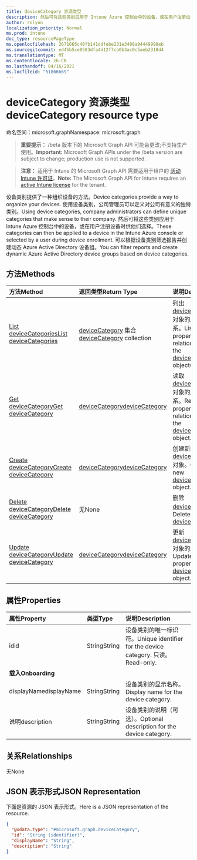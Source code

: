 ```yaml
---
title: deviceCategory 资源类型
description: 然后可将这些类别应用于 Intune Azure 控制台中的设备，或在用户注册设备时供他们选择。 可以根据设备类别筛选报告并创建动态 Azure Active Directory 设备组。
author: rolyon
localization_priority: Normal
ms.prod: intune
doc_type: resourcePageType
ms.openlocfilehash: 3671665c40fb141ddfebe231e3408a94449990eb
ms.sourcegitcommit: ed45b5ce0583dfa4d12f7cb0b3ac0c5aeb2318d4
ms.translationtype: MT
ms.contentlocale: zh-CN
ms.lasthandoff: 04/16/2021
ms.locfileid: "51866669"
---
```

# <a name="devicecategory-resource-type"></a><span data-ttu-id="86a7f-104">deviceCategory 资源类型</span><span class="sxs-lookup"><span data-stu-id="86a7f-104">deviceCategory resource type</span></span>

<span data-ttu-id="86a7f-105">命名空间：microsoft.graph</span><span class="sxs-lookup"><span data-stu-id="86a7f-105">Namespace: microsoft.graph</span></span>

> <span data-ttu-id="86a7f-106">**重要提示：** /beta 版本下的 Microsoft Graph API 可能会更改;不支持生产使用。</span><span class="sxs-lookup"><span data-stu-id="86a7f-106">**Important:** Microsoft Graph APIs under the /beta version are subject to change; production use is not supported.</span></span>

> <span data-ttu-id="86a7f-107">**注意：** 适用于 Intune 的 Microsoft Graph API 需要适用于租户的 [活动 Intune 许可证](https://go.microsoft.com/fwlink/?linkid=839381)。</span><span class="sxs-lookup"><span data-stu-id="86a7f-107">**Note:** The Microsoft Graph API for Intune requires an [active Intune license](https://go.microsoft.com/fwlink/?linkid=839381) for the tenant.</span></span>

<span data-ttu-id="86a7f-108">设备类别提供了一种组织设备的方法。</span><span class="sxs-lookup"><span data-stu-id="86a7f-108">Device categories provide a way to organize your devices.</span></span> <span data-ttu-id="86a7f-109">使用设备类别，公司管理员可以定义对公司有意义的独特类别。</span><span class="sxs-lookup"><span data-stu-id="86a7f-109">Using device categories, company administrators can define unique categories that make sense to their company.</span></span> <span data-ttu-id="86a7f-110">然后可将这些类别应用于 Intune Azure 控制台中的设备，或在用户注册设备时供他们选择。</span><span class="sxs-lookup"><span data-stu-id="86a7f-110">These categories can then be applied to a device in the Intune Azure console or selected by a user during device enrollment.</span></span> <span data-ttu-id="86a7f-111">可以根据设备类别筛选报告并创建动态 Azure Active Directory 设备组。</span><span class="sxs-lookup"><span data-stu-id="86a7f-111">You can filter reports and create dynamic Azure Active Directory device groups based on device categories.</span></span>

## <a name="methods"></a><span data-ttu-id="86a7f-112">方法</span><span class="sxs-lookup"><span data-stu-id="86a7f-112">Methods</span></span>
|<span data-ttu-id="86a7f-113">方法</span><span class="sxs-lookup"><span data-stu-id="86a7f-113">Method</span></span>|<span data-ttu-id="86a7f-114">返回类型</span><span class="sxs-lookup"><span data-stu-id="86a7f-114">Return Type</span></span>|<span data-ttu-id="86a7f-115">说明</span><span class="sxs-lookup"><span data-stu-id="86a7f-115">Description</span></span>|
|:---|:---|:---|
|[<span data-ttu-id="86a7f-116">List deviceCategories</span><span class="sxs-lookup"><span data-stu-id="86a7f-116">List deviceCategories</span></span>](../api/intune-shared-devicecategory-list.md)|<span data-ttu-id="86a7f-117">[deviceCategory](../resources/intune-shared-devicecategory.md) 集合</span><span class="sxs-lookup"><span data-stu-id="86a7f-117">[deviceCategory](../resources/intune-shared-devicecategory.md) collection</span></span>|<span data-ttu-id="86a7f-118">列出 [deviceCategory](../resources/intune-shared-devicecategory.md) 对象的属性和关系。</span><span class="sxs-lookup"><span data-stu-id="86a7f-118">List properties and relationships of the [deviceCategory](../resources/intune-shared-devicecategory.md) objects.</span></span>|
|[<span data-ttu-id="86a7f-119">Get deviceCategory</span><span class="sxs-lookup"><span data-stu-id="86a7f-119">Get deviceCategory</span></span>](../api/intune-shared-devicecategory-get.md)|[<span data-ttu-id="86a7f-120">deviceCategory</span><span class="sxs-lookup"><span data-stu-id="86a7f-120">deviceCategory</span></span>](../resources/intune-shared-devicecategory.md)|<span data-ttu-id="86a7f-121">读取 [deviceCategory](../resources/intune-shared-devicecategory.md) 对象的属性和关系。</span><span class="sxs-lookup"><span data-stu-id="86a7f-121">Read properties and relationships of the [deviceCategory](../resources/intune-shared-devicecategory.md) object.</span></span>|
|[<span data-ttu-id="86a7f-122">Create deviceCategory</span><span class="sxs-lookup"><span data-stu-id="86a7f-122">Create deviceCategory</span></span>](../api/intune-shared-devicecategory-create.md)|[<span data-ttu-id="86a7f-123">deviceCategory</span><span class="sxs-lookup"><span data-stu-id="86a7f-123">deviceCategory</span></span>](../resources/intune-shared-devicecategory.md)|<span data-ttu-id="86a7f-124">创建新的 [deviceCategory](../resources/intune-shared-devicecategory.md) 对象。</span><span class="sxs-lookup"><span data-stu-id="86a7f-124">Create a new [deviceCategory](../resources/intune-shared-devicecategory.md) object.</span></span>|
|[<span data-ttu-id="86a7f-125">Delete deviceCategory</span><span class="sxs-lookup"><span data-stu-id="86a7f-125">Delete deviceCategory</span></span>](../api/intune-shared-devicecategory-delete.md)|<span data-ttu-id="86a7f-126">无</span><span class="sxs-lookup"><span data-stu-id="86a7f-126">None</span></span>|<span data-ttu-id="86a7f-127">删除 [deviceCategory](../resources/intune-shared-devicecategory.md)。</span><span class="sxs-lookup"><span data-stu-id="86a7f-127">Deletes a [deviceCategory](../resources/intune-shared-devicecategory.md).</span></span>|
|[<span data-ttu-id="86a7f-128">Update deviceCategory</span><span class="sxs-lookup"><span data-stu-id="86a7f-128">Update deviceCategory</span></span>](../api/intune-shared-devicecategory-update.md)|[<span data-ttu-id="86a7f-129">deviceCategory</span><span class="sxs-lookup"><span data-stu-id="86a7f-129">deviceCategory</span></span>](../resources/intune-shared-devicecategory.md)|<span data-ttu-id="86a7f-130">更新 [deviceCategory](../resources/intune-shared-devicecategory.md) 对象的属性。</span><span class="sxs-lookup"><span data-stu-id="86a7f-130">Update the properties of a [deviceCategory](../resources/intune-shared-devicecategory.md) object.</span></span>|

## <a name="properties"></a><span data-ttu-id="86a7f-131">属性</span><span class="sxs-lookup"><span data-stu-id="86a7f-131">Properties</span></span>
|<span data-ttu-id="86a7f-132">属性</span><span class="sxs-lookup"><span data-stu-id="86a7f-132">Property</span></span>|<span data-ttu-id="86a7f-133">类型</span><span class="sxs-lookup"><span data-stu-id="86a7f-133">Type</span></span>|<span data-ttu-id="86a7f-134">说明</span><span class="sxs-lookup"><span data-stu-id="86a7f-134">Description</span></span>|
|:---|:---|:---|
|<span data-ttu-id="86a7f-135">id</span><span class="sxs-lookup"><span data-stu-id="86a7f-135">id</span></span>|<span data-ttu-id="86a7f-136">String</span><span class="sxs-lookup"><span data-stu-id="86a7f-136">String</span></span>|<span data-ttu-id="86a7f-137">设备类别的唯一标识符。</span><span class="sxs-lookup"><span data-stu-id="86a7f-137">Unique identifier for the device category.</span></span> <span data-ttu-id="86a7f-138">只读。</span><span class="sxs-lookup"><span data-stu-id="86a7f-138">Read-only.</span></span>|
|<span data-ttu-id="86a7f-139">**载入**</span><span class="sxs-lookup"><span data-stu-id="86a7f-139">**Onboarding**</span></span>|
|<span data-ttu-id="86a7f-140">displayName</span><span class="sxs-lookup"><span data-stu-id="86a7f-140">displayName</span></span>|<span data-ttu-id="86a7f-141">String</span><span class="sxs-lookup"><span data-stu-id="86a7f-141">String</span></span>|<span data-ttu-id="86a7f-142">设备类别的显示名称。</span><span class="sxs-lookup"><span data-stu-id="86a7f-142">Display name for the device category.</span></span>|
|<span data-ttu-id="86a7f-143">说明</span><span class="sxs-lookup"><span data-stu-id="86a7f-143">description</span></span>|<span data-ttu-id="86a7f-144">String</span><span class="sxs-lookup"><span data-stu-id="86a7f-144">String</span></span>|<span data-ttu-id="86a7f-145">设备类别的说明（可选）。</span><span class="sxs-lookup"><span data-stu-id="86a7f-145">Optional description for the device category.</span></span>|

## <a name="relationships"></a><span data-ttu-id="86a7f-146">关系</span><span class="sxs-lookup"><span data-stu-id="86a7f-146">Relationships</span></span>
<span data-ttu-id="86a7f-147">无</span><span class="sxs-lookup"><span data-stu-id="86a7f-147">None</span></span>

## <a name="json-representation"></a><span data-ttu-id="86a7f-148">JSON 表示形式</span><span class="sxs-lookup"><span data-stu-id="86a7f-148">JSON Representation</span></span>
<span data-ttu-id="86a7f-149">下面是资源的 JSON 表示形式。</span><span class="sxs-lookup"><span data-stu-id="86a7f-149">Here is a JSON representation of the resource.</span></span>
<!-- {
  "blockType": "resource",
  "keyProperty": "id",
  "@odata.type": "microsoft.graph.deviceCategory"
}
-->
``` json
{
  "@odata.type": "#microsoft.graph.deviceCategory",
  "id": "String (identifier)",
  "displayName": "String",
  "description": "String"
}
```




